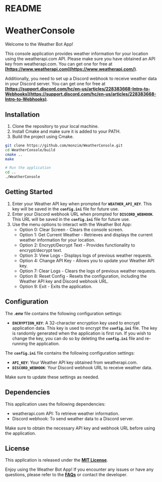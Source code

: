 # README

# **WeatherConsole**

Welcome to the Weather Bot App!

This console application provides weather information for your location using the weatherapi.com API. Please make sure you have obtained an API key from weatherapi.com. You can get one for free at **[https://www.weatherapi.com](https://www.weatherapi.com/)**.

Additionally, you need to set up a Discord webhook to receive weather data in your Discord server. You can get one for free at **[https://support.discord.com/hc/en-us/articles/228383668-Intro-to-Webhooks](https://support.discord.com/hc/en-us/articles/228383668-Intro-to-Webhooks)**.

## Installation

1. Clone the repository to your local machine.
2. Install Cmake and make sure it is added to your PATH.
3. Build the project using Cmake.

```bash
git clone https://github.com/monzim/WeatherConsole.git
cd WeatherConsole/build
cmake ..
make

# Run the application
cd ..
./WeatherConsole
```

## **Getting Started**

1. Enter your Weather API key when prompted for **`WEATHER_API_KEY`**. This key will be saved in the **`config.ini`** file for future use.
2. Enter your Discord webhook URL when prompted for **`DISCORD_WEBHOOK`**. This URL will be saved in the **`config.ini`** file for future use.
3. Use the menu options to interact with the Weather Bot App:
   - Option 0: Clear Screen - Clears the console screen.
   - Option 1: Get Current Weather - Retrieves and displays the current weather information for your location.
   - Option 2: Encrypt/Decrypt Text - Provides functionality to encrypt/decrypt text.
   - Option 3: View Logs - Displays logs of previous weather requests.
   - Option 4: Change API Key - Allows you to update your Weather API key.
   - Option 7: Clear Logs - Clears the logs of previous weather requests.
   - Option 8: Reset Config - Resets the configuration, including the Weather API key and Discord webhook URL.
   - Option 9: Exit - Exits the application.

## **Configuration**

The **.env** file contains the following configuration settings:

- **`ENCRYPTION_KEY`**: A 32-character encryption key used to encrypt application data. This key is used to encrypt the **`config.ini`** file. The key is randomly generated when the application is first run. If you wish to change the key, you can do so by deleting the **`config.ini`** file and re-running the application.

The **`config.ini`** file contains the following configuration settings:

- **`API_KEY`**: Your Weather API key obtained from weatherapi.com.
- **`DISCORD_WEBHOOK`**: Your Discord webhook URL to receive weather data.

Make sure to update these settings as needed.

## **Dependencies**

This application uses the following dependencies:

- weatherapi.com API: To retrieve weather information.
- Discord webhook: To send weather data to a Discord server.

Make sure to obtain the necessary API key and webhook URL before using the application.

## **License**

This application is released under the **[MIT License](LICENSE)**.

Enjoy using the Weather Bot App! If you encounter any issues or have any questions, please refer to the **[FAQs](https://monzim.com/contact)** or contact the developer.
